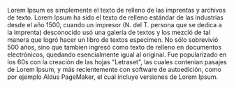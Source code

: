 Lorem Ipsum es simplemente el texto de relleno de las imprentas y archivos 
de texto. Lorem Ipsum ha sido el texto de relleno estándar de las industrias desde el año 1500, 
cuando un impresor (N. del T. persona que se dedica a la imprenta)
 desconocido usó una galería de textos y los mezcló de tal manera que logró hacer un libro de textos especimen. No sólo sobrevivió 500 años, sino que tambien 
 ingresó como texto de relleno en documentos electrónicos, quedando 
 esencialmente igual al original. Fue popularizado en los 60s con 
 la creación de las hojas "Letraset", las cuales contenian pasajes de 
 Lorem Ipsum, y más recientemente con software de autoedición, como por 
 ejemplo Aldus PageMaker, el cual incluye versiones de Lorem Ipsum.